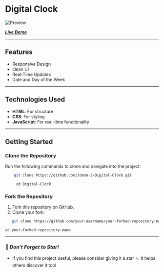 # Digital Clock

![Preview](https://github.com/user-attachments/assets/0d402a43-b770-4e40-9dd2-3404333450ba)

[***Live Demo***](https://Clock.jomon.dev)  

---

## Features  
- Responsive Design
- clean UI
- Real-Time Updates
- Date and Day of the Week

---

## Technologies Used  
- **HTML**: For structure  
- **CSS**: For styling  
- **JavaScript**: For real-time functionality  

---

## Getting Started  

### Clone the Repository  
Run the following commands to clone and navigate into the project:  

```bash  
    git clone https://github.com/Jomon-J/Digital-Clock.git

```
```
     cd Digital-Clock
```
  

### Fork the Repository  
1. Fork this repository on GitHub.  
2. Clone your fork:  

```bash  
   git clone https://github.com/your-username/your-forked-repository-name.git

 ```
    cd your-forked-repository-name    
   
---

### 🌟 *Don’t Forget to Star!*
   - If you find this project useful, please consider giving it a star ⭐. It helps others discover it too!
